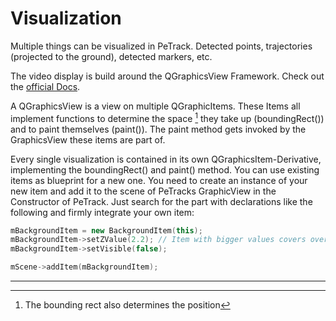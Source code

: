 # Visualization

Multiple things can be visualized in PeTrack. Detected points, trajectories (projected to the ground), detected markers, etc.

The video display is build around the QGraphicsView Framework. Check out the [official Docs](https://doc.qt.io/qt-5/graphicsview.html).

A QGraphicsView is a view on multiple QGraphicItems. These Items all implement functions to determine the space [^1] they take up (boundingRect()) and to paint themselves (paint()). The paint method gets invoked by the GraphicsView these items are part of.

Every single visualization is contained in its own QGraphicsItem-Derivative, implementing the boundingRect() and paint() method. You can use existing items as blueprint for a new one. You need to create an instance of your new item and add it to the scene of PeTracks GraphicView in the Constructor of PeTrack. Just search for the part with declarations like the following and firmly integrate your own item:

```cpp
mBackgroundItem = new BackgroundItem(this);
mBackgroundItem->setZValue(2.2); // Item with bigger values covers over items with smaller values
mBackgroundItem->setVisible(false);
```

```cpp
mScene->addItem(mBackgroundItem);
```


************

[^1]: The bounding rect also determines the position